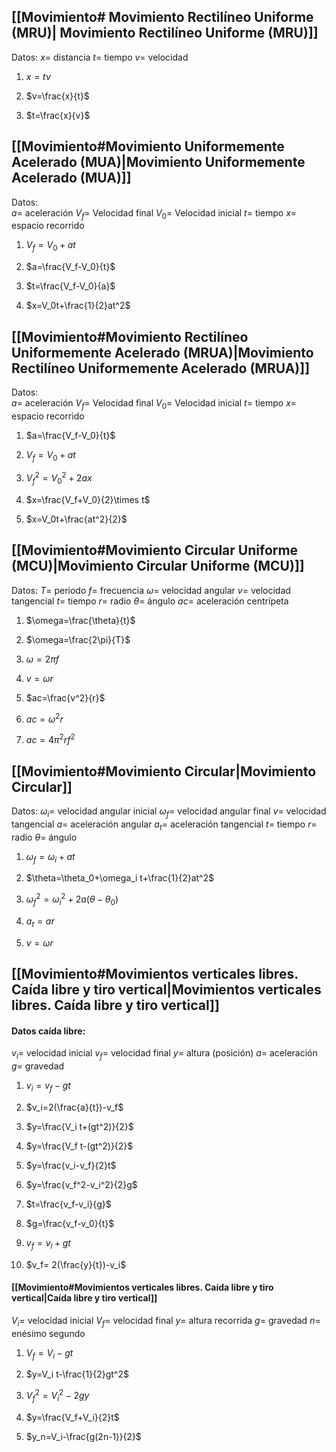 ## [[Movimiento# Movimiento Rectilíneo Uniforme (MRU)| Movimiento Rectilíneo Uniforme (MRU)]]

Datos:
$x=$ distancia
$t=$ tiempo
$v=$ velocidad

1. $x=tv$

2. $v=\frac{x}{t}$

3. $t=\frac{x}{v}$
## [[Movimiento#Movimiento Uniformemente Acelerado (MUA)|Movimiento Uniformemente Acelerado (MUA)]]

Datos:                                                                     
$a=$ aceleración
$V_f=$ Velocidad final
$V_0=$ Velocidad inicial
$t$= tiempo
$x=$ espacio recorrido

1. $V_f=V_0+at$

2.  $a=\frac{V_f-V_0}{t}$

3. $t=\frac{V_f-V_0}{a}$

4. $x=V_0t+\frac{1}{2}at^2$
## [[Movimiento#Movimiento Rectilíneo Uniformemente Acelerado (MRUA)|Movimiento Rectilíneo Uniformemente Acelerado (MRUA)]]

Datos:                                                                     
$a=$ aceleración
$V_f=$ Velocidad final
$V_0=$ Velocidad inicial
$t$= tiempo
$x=$ espacio recorrido

1.  $a=\frac{V_f-V_0}{t}$

2. $V_f=V_0+at$

3. $V_f^2=V_0^2+2ax$

4. $x=\frac{V_f+V_0}{2}\times t$

5. $x=V_0t+\frac{at^2}{2}$
## [[Movimiento#Movimiento Circular Uniforme (MCU)|Movimiento Circular Uniforme (MCU)]]

Datos:
$T=$ periodo
$f=$ frecuencia
$\omega=$ velocidad angular
$v=$ velocidad tangencial
$t=$ tiempo
$r=$ radio
$\theta=$ ángulo
$ac=$ aceleración centrípeta

1. $\omega=\frac{\theta}{t}$

2. $\omega=\frac{2\pi}{T}$

3. $\omega=2\pi f$

4. $v=\omega r$

5. $ac=\frac{v^2}{r}$

6. $ac=\omega^2 r$

7. $ac=4\pi^2 rf^2$
## [[Movimiento#Movimiento Circular|Movimiento Circular]]

Datos:
$\omega_i=$ velocidad angular inicial
$\omega_f=$ velocidad angular final
$v=$ velocidad tangencial
$a=$ aceleración angular
$a_t=$ aceleración tangencial
$t=$ tiempo
$r=$ radio
$\theta=$ ángulo

1. $\omega_f=\omega_i+at$

2. $\theta=\theta_0+\omega_i t+\frac{1}{2}at^2$

3. $\omega_f^2=\omega_i^2+2a(\theta-\theta_0)$

4. $a_t= ar$ 

5.  $v=\omega r$
## [[Movimiento#Movimientos verticales libres. Caída libre y tiro vertical|Movimientos verticales libres. Caída libre y tiro vertical]]

#### Datos caída libre:
$v_i=$ velocidad inicial
$v_f=$ velocidad final
$y=$ altura (posición)
$a$= aceleración
$g=$ gravedad

1. $v_i=v_f- gt$

2. $v_i=2(\frac{a}{t})-v_f$

3. $y=\frac{V_i t+(gt^2)}{2}$

4. $y=\frac{V_f t-(gt^2)}{2}$

5.  $y=\frac{v_i-v_f}{2}t$

6. $y=\frac{v_f^2-v_i^2}{2}g$ 

7. $t=\frac{v_f-v_i}{g}$ 

8. $g=\frac{v_f-v_0}{t}$ 

9. $v_f=v_i+gt$

10. $v_f= 2(\frac{y}{t})-v_i$ 


#### [[Movimiento#Movimientos verticales libres. Caída libre y tiro vertical|Caída libre y tiro vertical]]
$V_i=$ velocidad inicial
$V_f=$ velocidad final
$y=$ altura recorrida
$g=$ gravedad
$n=$ enésimo segundo

1.  $V_f=V_i-gt$

2. $y=V_i t-\frac{1}{2}gt^2$

3. $V_f^2=V_i^2-2gy$

4. $y=\frac{V_f+V_i}{2}t$

5.  $y_n=V_i-\frac{g(2n-1)}{2}$




